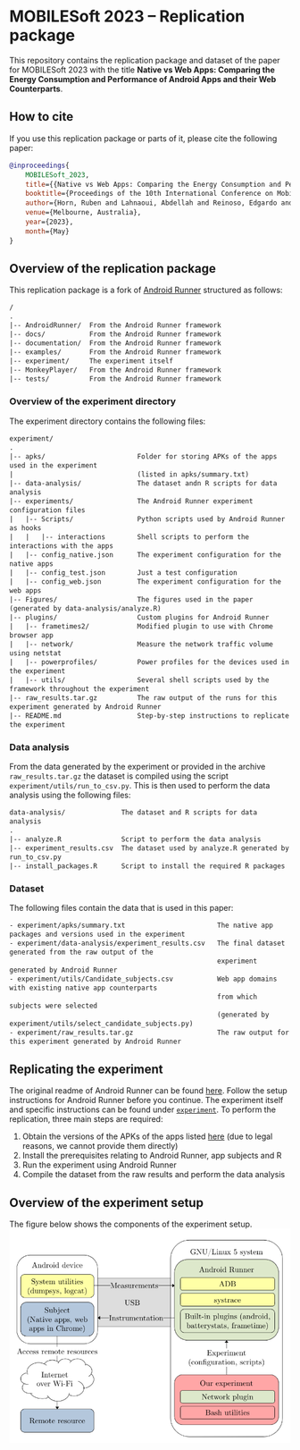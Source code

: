 # MOBILESoft 2023 – Replication package
This repository contains the replication package and dataset of the paper for MOBILESoft 2023 with the title **Native vs Web Apps: Comparing the Energy Consumption and Performance of Android Apps and their Web Counterparts**.

## How to cite
If you use this replication package or parts of it, please cite the following paper:
```bibtex
@inproceedings{
    MOBILESoft_2023,
    title={{Native vs Web Apps: Comparing the Energy Consumption and Performance of Android Apps and their Web Counterparts}},
    booktitle={Proceedings of the 10th International Conference on Mobile Software Engineering and Systems 2023},
    author={Horn, Ruben and Lahnaoui, Abdellah and Reinoso, Edgardo and Peng, Sicheng and Isakov, Vadim and Islam, Tanjina and Malavolta, Ivano},
    venue={Melbourne, Australia},
    year={2023},
    month={May}
}
```

## Overview of the replication package
This replication package is a fork of [Android Runner](https://github.com/S2-group/android-runner) structured as follows:
```
/
.
|-- AndroidRunner/  From the Android Runner framework
|-- docs/           From the Android Runner framework
|-- documentation/  From the Android Runner framework
|-- examples/       From the Android Runner framework
|-- experiment/     The experiment itself
|-- MonkeyPlayer/   From the Android Runner framework
|-- tests/          From the Android Runner framework
```

### Overview of the experiment directory
The experiment directory contains the following files:
```
experiment/
.
|-- apks/                       Folder for storing APKs of the apps used in the experiment
|                               (listed in apks/summary.txt)
|-- data-analysis/              The dataset andn R scripts for data analysis
|-- experiments/                The Android Runner experiment configuration files
|   |-- Scripts/                Python scripts used by Android Runner as hooks
|   |   |-- interactions        Shell scripts to perform the interactions with the apps
|   |-- config_native.json      The experiment configuration for the native apps
|   |-- config_test.json        Just a test configuration
|   |-- config_web.json         The experiment configuration for the web apps
|-- Figures/                    The figures used in the paper (generated by data-analysis/analyze.R)
|-- plugins/                    Custom plugins for Android Runner
|   |-- frametimes2/            Modified plugin to use with Chrome browser app
|   |-- network/                Measure the network traffic volume using netstat
|   |-- powerprofiles/          Power profiles for the devices used in the experiment
|   |-- utils/                  Several shell scripts used by the framework throughout the experiment
|-- raw_results.tar.gz          The raw output of the runs for this experiment generated by Android Runner
|-- README.md                   Step-by-step instructions to replicate the experiment   
```

### Data analysis
From the data generated by the experiment or provided in the archive `raw_results.tar.gz` the dataset is compiled using the script `experiment/utils/run_to_csv.py`.
This is then used to perform the data analysis using the following files:
```
data-analysis/              The dataset and R scripts for data analysis
.
|-- analyze.R               Script to perform the data analysis
|-- experiment_results.csv  The dataset used by analyze.R generated by run_to_csv.py
|-- install_packages.R      Script to install the required R packages
```

### Dataset
The following files contain the data that is used in this paper:
```
- experiment/apks/summary.txt                       The native app packages and versions used in the experiment
- experiment/data-analysis/experiment_results.csv   The final dataset generated from the raw output of the
                                                    experiment generated by Android Runner
- experiment/utils/Candidate_subjects.csv           Web app domains with existing native app counterparts
                                                    from which subjects were selected
                                                    (generated by experiment/utils/select_candidate_subjects.py)
- experiment/raw_results.tar.gz                     The raw output for this experiment generated by Android Runner

```

## Replicating the experiment
The original readme of Android Runner can be found [here](./ANDROID-RUNNER.md).
Follow the setup instructions for Android Runner before you continue.
The experiment itself and specific instructions can be found under [`experiment`](./experiment/README.md).
To perform the replication, three main steps are required:
1. Obtain the versions of the APKs of the apps listed [here](./experiment/apks/summary.txt) (due to legal reasons, we cannot provide them directly)
2. Install the prerequisites relating to Android Runner, app subjects and R
3. Run the experiment using Android Runner
4. Compile the dataset from the raw results and perform the data analysis

## Overview of the experiment setup
The figure below shows the components of the experiment setup.
![Overview of the experiment](./docs/app-vs-web-experiment-setup.png)
